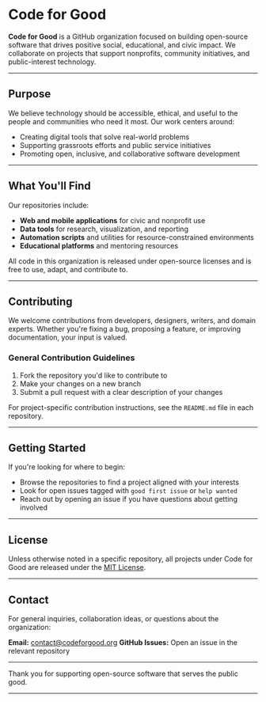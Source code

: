# Code for Good 

**Code for Good** is a GitHub organization focused on building open-source software that drives positive social, educational, and civic impact. We collaborate on projects that support nonprofits, community initiatives, and public-interest technology.

---

## Purpose

We believe technology should be accessible, ethical, and useful to the people and communities who need it most. Our work centers around:

* Creating digital tools that solve real-world problems
* Supporting grassroots efforts and public service initiatives
* Promoting open, inclusive, and collaborative software development

---

## What You'll Find

Our repositories include:

* **Web and mobile applications** for civic and nonprofit use
* **Data tools** for research, visualization, and reporting
* **Automation scripts** and utilities for resource-constrained environments
* **Educational platforms** and mentoring resources

All code in this organization is released under open-source licenses and is free to use, adapt, and contribute to.

---

## Contributing

We welcome contributions from developers, designers, writers, and domain experts. Whether you're fixing a bug, proposing a feature, or improving documentation, your input is valued.

### General Contribution Guidelines

1. Fork the repository you'd like to contribute to
2. Make your changes on a new branch
3. Submit a pull request with a clear description of your changes

For project-specific contribution instructions, see the `README.md` file in each repository.

---

## Getting Started

If you're looking for where to begin:

* Browse the repositories to find a project aligned with your interests
* Look for open issues tagged with `good first issue` or `help wanted`
* Reach out by opening an issue if you have questions about getting involved

---

## License

Unless otherwise noted in a specific repository, all projects under Code for Good are released under the [MIT License](https://opensource.org/licenses/MIT).

---

## Contact

For general inquiries, collaboration ideas, or questions about the organization:

**Email:** [contact@codeforgood.org](mailto:contact@codeforgood.org)
**GitHub Issues:** Open an issue in the relevant repository

---

Thank you for supporting open-source software that serves the public good.

---
